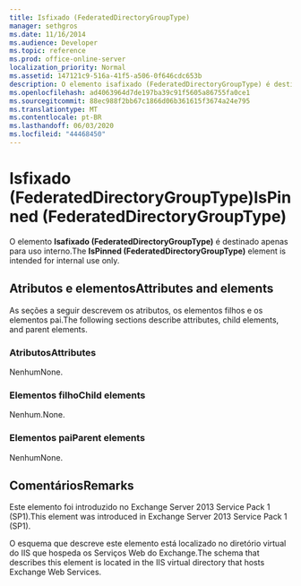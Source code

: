 ```yaml
---
title: Isfixado (FederatedDirectoryGroupType)
manager: sethgros
ms.date: 11/16/2014
ms.audience: Developer
ms.topic: reference
ms.prod: office-online-server
localization_priority: Normal
ms.assetid: 147121c9-516a-41f5-a506-0f646cdc653b
description: O elemento isafixado (FederatedDirectoryGroupType) é destinado apenas para uso interno.
ms.openlocfilehash: ad4063964d7de197ba39c91f5605a86755fa0ce1
ms.sourcegitcommit: 88ec988f2bb67c1866d06b361615f3674a24e795
ms.translationtype: MT
ms.contentlocale: pt-BR
ms.lasthandoff: 06/03/2020
ms.locfileid: "44468450"
---
```

# <a name="ispinned-federateddirectorygrouptype"></a><span data-ttu-id="a1d56-103">Isfixado (FederatedDirectoryGroupType)</span><span class="sxs-lookup"><span data-stu-id="a1d56-103">IsPinned (FederatedDirectoryGroupType)</span></span>

<span data-ttu-id="a1d56-104">O elemento **Isafixado (FederatedDirectoryGroupType)** é destinado apenas para uso interno.</span><span class="sxs-lookup"><span data-stu-id="a1d56-104">The **IsPinned (FederatedDirectoryGroupType)** element is intended for internal use only.</span></span> 

## <a name="attributes-and-elements"></a><span data-ttu-id="a1d56-105">Atributos e elementos</span><span class="sxs-lookup"><span data-stu-id="a1d56-105">Attributes and elements</span></span>

<span data-ttu-id="a1d56-106">As seções a seguir descrevem os atributos, os elementos filhos e os elementos pai.</span><span class="sxs-lookup"><span data-stu-id="a1d56-106">The following sections describe attributes, child elements, and parent elements.</span></span>
  
### <a name="attributes"></a><span data-ttu-id="a1d56-107">Atributos</span><span class="sxs-lookup"><span data-stu-id="a1d56-107">Attributes</span></span>

<span data-ttu-id="a1d56-108">Nenhum</span><span class="sxs-lookup"><span data-stu-id="a1d56-108">None.</span></span>
  
### <a name="child-elements"></a><span data-ttu-id="a1d56-109">Elementos filho</span><span class="sxs-lookup"><span data-stu-id="a1d56-109">Child elements</span></span>

<span data-ttu-id="a1d56-110">Nenhum.</span><span class="sxs-lookup"><span data-stu-id="a1d56-110">None.</span></span>
  
### <a name="parent-elements"></a><span data-ttu-id="a1d56-111">Elementos pai</span><span class="sxs-lookup"><span data-stu-id="a1d56-111">Parent elements</span></span>

<span data-ttu-id="a1d56-112">Nenhum</span><span class="sxs-lookup"><span data-stu-id="a1d56-112">None.</span></span>
  
## <a name="remarks"></a><span data-ttu-id="a1d56-113">Comentários</span><span class="sxs-lookup"><span data-stu-id="a1d56-113">Remarks</span></span>

<span data-ttu-id="a1d56-114">Este elemento foi introduzido no Exchange Server 2013 Service Pack 1 (SP1).</span><span class="sxs-lookup"><span data-stu-id="a1d56-114">This element was introduced in Exchange Server 2013 Service Pack 1 (SP1).</span></span>
  
<span data-ttu-id="a1d56-115">O esquema que descreve este elemento está localizado no diretório virtual do IIS que hospeda os Serviços Web do Exchange.</span><span class="sxs-lookup"><span data-stu-id="a1d56-115">The schema that describes this element is located in the IIS virtual directory that hosts Exchange Web Services.</span></span>
  

